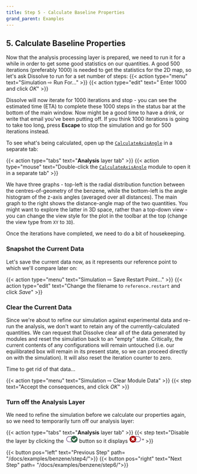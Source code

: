 ```yaml
---
title: Step 5 - Calculate Baseline Properties
grand_parent: Examples
---
```


## 5. Calculate Baseline Properties

Now that the analysis processing layer is prepared, we need to run it for a while in order to get some good statistics on our quantities. A good 500 iterations  (preferably 1000) is needed to get the statistics for the 2D map, so let's ask Dissolve to run for a set number of steps:
{{< action type="menu" text="Simulation &#8680; Run For..." >}}
{{< action type="edit" text=" Enter 1000 and click _OK_" >}}


Dissolve will now iterate for 1000 iterations and stop - you can see the estimated time (ETA) to complete these 1000 steps in the status bar at the bottom of the main window. Now might be a good time to have a drink, or write that email you've been putting off. If you think 1000 iterations is going to take too long, press **Escape** to stop the simulation and go for 500 iterations instead.

To see what's being calculated, open up the [`CalculateAxisAngle`](../../../userguide/modules/calculateaxisangle) in a separate tab:

{{< action type="tabs" text="**Analysis** layer tab" >}}
{{< action type="mouse" text="Double-click the [`CalculateAxisAngle`](../../../userguide/modules/calculateaxisangle) module to open it in a separate tab" >}}

We have three graphs - top-left is the radial distribution function between the centres-of-geometry of the benzene, while the bottom-left is the angle histogram of the z-axis angles (averaged over all distances). The main graph to the right shows the distance-angle map of the two quantities. You might want to explore the latter in 3D space, rather than a top-down view - you can change the view style for the plot in the toolbar at the top (change the view type from `XY` to `3D`).

Once the iterations have completed, we need to do a bit of housekeeping.

### Snapshot the Current Data

Let's save the current data now, as it represents our reference point to which we'll compare later on:

{{< action type="menu" text="Simulation &#8680; Save Restart Point..." >}}
{{< action type="edit" text="Change the filename to `reference.restart` and click _Save_" >}}


### Clear the Current Data

Since we're about to refine our simulation against experimental data and re-run the analysis, we don't want to retain any of the currently-calculated quantities. We can request that Dissolve clear all of the data generated by modules and reset the simulation back to an "empty" state. Critically, the current contents of any configurations will remain untouched (i.e. our equilibrated box will remain in its present state, so we can proceed directly on with the simulation). It will also reset the iteration counter to zero.

Time to get rid of that data...

{{< action type="menu" text="Simulation &#8680; Clear Module Data" >}}
{{< step text="Accept the consequences, and click _OK_" >}}

### Turn off the Analysis Layer

We need to refine the simulation before we calculate our properties again, so we need to temporarily turn off our analysis layer:

{{< action type="tabs" text="**Analysis** layer tab" >}}
{{< step text="Disable the layer by clicking the ![](../icons/slider-on.png) button so it displays ![](../icons/slider-off.png)" >}}


{{< button pos="left" text="Previous Step" path= "/docs/examples/benzene/step4/">}}
{{< button pos="right" text="Next Step" path= "/docs/examples/benzene/step6/">}}
